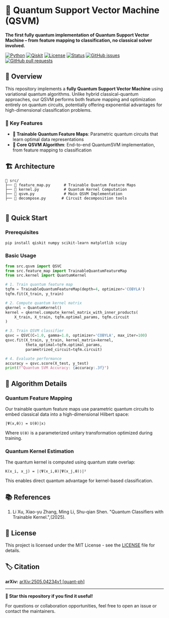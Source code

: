 # 🚀 Quantum Support Vector Machine (QSVM)

**The first fully quantum implementation of Quantum Support Vector Machine – from feature mapping to classification, no classical solver involved.**

[![Python](https://img.shields.io/badge/Python-3.13%2B-blue.svg)](https://python.org)
[![Qiskit](https://img.shields.io/badge/Qiskit-Latest-purple.svg)](https://qiskit.org)
[![License](https://img.shields.io/badge/License-MIT-green.svg)](LICENSE)
[![Status](https://img.shields.io/badge/Status-Active%20Development-yellow.svg)]()
[![GitHub issues](https://img.shields.io/github/issues/ndquyen07/Quantum-Support-Vector-Machine)](https://github.com/ndquyen07/Quantum-Support-Vector-Machine/issues)
[![GitHub pull requests](https://img.shields.io/github/issues-pr/ndquyen07/Quantum-Support-Vector-Machine)](https://github.com/ndquyen07/Quantum-Support-Vector-Machine/pulls)


## 📖 Overview

This repository implements a **fully Quantum Support Vector Machine** using variational quantum algorithms. Unlike hybrid classical-quantum approaches, our QSVM performs both feature mapping and optimization entirely on quantum circuits, potentially offering exponential advantages for high-dimensional classification problems.

### 🔬 Key Features

- **🔵 Trainable Quantum Feature Maps**: Parametric quantum circuits that learn optimal data representations
- **🧠 Core QSVM Algorithm**: End-to-end QuantumSVM implementation, from feature mapping to classification 


## 🏗️ Architecture

```
📁 src/
├── 🧮 feature_map.py      # Trainable Quantum Feature Maps
├── 🔗 kernel.py           # Quantum Kernel Computation  
├── 🎯 qsvm.py             # Main QSVM Implementation
├── 🔧 decompose.py       # Circuit decomposition tools


```

## 🚀 Quick Start

### Prerequisites

```bash
pip install qiskit numpy scikit-learn matplotlib scipy
```

### Basic Usage

```python
from src.qsvm import QSVC
from src.feature_map import TrainableQuantumFeatureMap
from src.kernel import QuantumKernel

# 1. Train quantum feature map
tqfm = TrainableQuantumFeatureMap(depth=4, optimizer='COBYLA')
tqfm.fit(X_train, y_train)

# 2. Compute quantum kernel matrix
qkernel = QuantumKernel()
kernel = qkernel.compute_kernel_matrix_with_inner_products(
    X_train, X_train, tqfm.optimal_params, tqfm.circuit
)

# 3. Train QSVM classifier
qsvc = QSVC(C=1.0, gamma=1.0, optimizer='COBYLA', max_iter=100)
qsvc.fit(X_train, y_train, kernel_matrix=kernel, 
         theta_optimal=tqfm.optimal_params, 
         parametrized_circuit=tqfm.circuit)

# 4. Evaluate performance
accuracy = qsvc.score(X_test, y_test)
print(f"Quantum SVM Accuracy: {accuracy:.3f}")
```

## 🔬 Algorithm Details

### Quantum Feature Mapping

Our trainable quantum feature maps use parametric quantum circuits to embed classical data into a high-dimensional Hilbert space:

```
|Ψ(x,θ)⟩ = U(θ)|x⟩
```

Where `U(θ)` is a parameterized unitary transformation optimized during training.

### Quantum Kernel Estimation

The quantum kernel is computed using quantum state overlap:

```
K(x_i, x_j) = |⟨Ψ(x_i,θ)|Ψ(x_j,θ)⟩|²
```

This enables direct quantum advantage for kernel-based classification.


## 📚 References

1. Li Xu, Xiao-yu Zhang, Ming Li, Shu-qian Shen. "Quantum Classifiers with Trainable Kernel.",(2025).

## 📄 License

This project is licensed under the MIT License - see the [LICENSE](LICENSE) file for details.

## 🏷️ Citation

**arXiv:** [arXiv:2505.04234v1 [quant-ph]](https://arxiv.org/abs/2505.04234v1)

---

**🌟 Star this repository if you find it useful!**

For questions or collaboration opportunities, feel free to open an issue or contact the maintainers.
